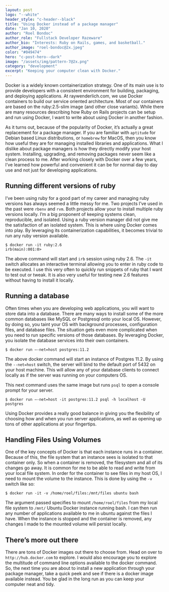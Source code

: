 ```yaml
---
layout: post
logo: "--white"
header_style: "c-header--black"
title: "Using Docker instead of a package manager"
date: "Jan 10, 2020"
author: "Roel Bondoc"
author_role: "Fullstack Developer Razeware"
author_bio: "Interests: Ruby on Rails, games, and basketball."
author_image: "roel-bondoc@2x.jpeg"
color: "#049474"
hero: "c-post-hero--dark"
image: "/assets/img/pattern-7@2x.png"
category: "development"
excerpt: "Keeping your computer clean with Docker."
---
```


Docker is a widely known containerization strategy. One of its main use is to provide developers with a consistent environment for building, packaging, and deploying applications. At raywenderlich.com, we use Docker containers to build our service oriented architecture. Most of our containers are based on the ruby:2.5-slim image (and other close variants). While there are many resources describing how Ruby on Rails projects can be setup and run using Docker, I want to write about using Docker in another fashion.

As it turns out, because of the popularity of Docker, it’s actually a great replacement for a package manager. If you are familiar with `aptitude` for Debian based Linux distributions, or `homebrew` for MacOS, then you know how useful they are for managing installed libraries and applications. What I dislike about package managers is how they directly modify your host system. Installing, upgrading, and removing packages never seem like a clean process to me. After working closely with Docker over a few years, I’ve learned how powerful and convenient it can be for normal day to day use and not just for developing applications.

## Running different versions of ruby
I’ve been using ruby for a good part of my career and managing ruby versions has always seemed a little messy for me. Two projects I’ve used in the past were `rbenv` and `rvm`. Both projects allow your to install multiple ruby versions locally. I’m a big proponent of keeping systems clean, reproducible, and isolated. Using a ruby version manager did not give me the satisfaction of an isolated system. This is where using Docker comes into play. By leveraging its containerization capabilities, it becomes trivial to run any ruby version available.
```
$ docker run -it ruby:2.6
irb(main):001:0>
```
The above command will start and `irb` session using ruby 2.6. The `-it` switch allocates an interactive terminal allowing you to enter in ruby code to be executed. I use this very often to quickly run snippets of ruby that I want to test out or tweak. It is also very useful for testing new 2.6 features without having to install it locally.

## Running a database
Often times when you are developing web applications, you will want to store data into a database. There are many ways to install some of the more common databases like MySQL or Postgresql onto your local OS.  However, by doing so, you taint your OS with background processes, configuration files, and database files. The situation gets even more complicated when you need to run specific versions of those databases. By leveraging Docker, you isolate the database services into their own containers.
```
$ docker run —-net=host postgres:11.2
```
The above docker command will start an instance of Postgres 11.2. By using the `--net=host` switch, the server will bind to the default port of 5432 on your host machine. This will allow any of your database clients to connect locally as if the server was running on your computers OS.

This next command uses the same image but runs `psql` to open a console prompt for your server.
```
$ docker run —-net=host -it postgres:11.2 psql -h localhost -U postgres
```
Using Docker provides a really good balance in giving you the flexibility of choosing how and when you run server applications, as well as opening up tons of other applications at your fingertips.

## Handling Files Using Volumes
One of the key concepts of Docker is that each instance runs in a container. Because of this, the file system that an instance sees is isolated to that container only. So when a container is removed, the filesystem and all of its changes go away. It is common for me to be able to read and write from your local file system. In order for the container to see files in my host OS, I need to mount the volume to the instance. This is done by using the `-v` switch like so:
```
$ docker run -it -v /home/roel/files:/mnt/files ubuntu bash
```
The argument passed specifies to mount `/home/roel/files` from my local file system to `/mnt/` Ubuntu Docker instance running bash. I can then run any number of applications available to me in ubuntu against the files I have. When the instance is stopped and the container is removed, any changes I made to the mounted volume will persist locally.

## There’s more out there
There are tons of Docker images out there to choose from. Head on over to `http://hub.docker.com` to explore. I would also encourage you to explore the multitude of command line options available to the docker command. So, the next time you are about to install a new application through your package manager, take a quick peek and see if there is a docker image available instead. You be glad in the long run as you can keep your computer neat and tidy.
